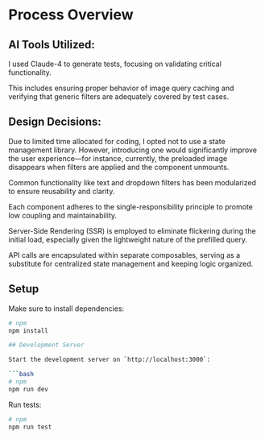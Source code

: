 # Process Overview

## AI Tools Utilized:

I used Claude-4 to generate tests, focusing on validating critical functionality.

This includes ensuring proper behavior of image query caching and verifying that generic filters are adequately covered by test cases.

## Design Decisions:

Due to limited time allocated for coding, I opted not to use a state management library. However, introducing one would significantly improve the user experience—for instance, currently, 
the preloaded image disappears when filters are applied and the component unmounts.

Common functionality like text and dropdown filters has been modularized to ensure reusability and clarity.

Each component adheres to the single-responsibility principle to promote low coupling and maintainability.

Server-Side Rendering (SSR) is employed to eliminate flickering during the initial load, especially given the lightweight nature of the prefilled query.

API calls are encapsulated within separate composables, serving as a substitute for centralized state management and keeping logic organized.

## Setup

Make sure to install dependencies:

```bash
# npm
npm install

## Development Server

Start the development server on `http://localhost:3000`:

```bash
# npm
npm run dev

```

Run tests:

```bash
# npm
npm run test
```


